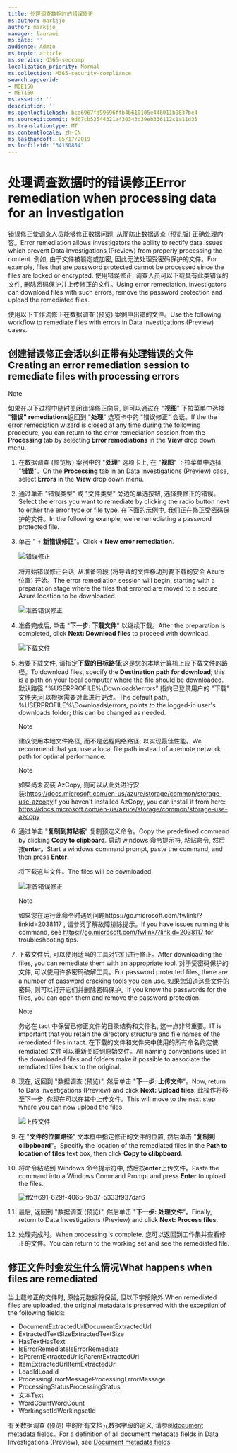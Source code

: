```yaml
---
title: 处理调查数据时的错误修正
ms.author: markjjo
author: markjjo
manager: laurawi
ms.date: ''
audience: Admin
ms.topic: article
ms.service: O365-seccomp
localization_priority: Normal
ms.collection: M365-security-compliance
search.appverid:
- MOE150
- MET150
ms.assetid: ''
description: ''
ms.openlocfilehash: bca6967fd99696ffb4b610105e448011b9837be4
ms.sourcegitcommit: 9d67cb52544321a430343d39eb336112c1a11d35
ms.translationtype: MT
ms.contentlocale: zh-CN
ms.lasthandoff: 05/17/2019
ms.locfileid: "34150854"
---
```

# <a name="error-remediation-when-processing-data-for-an-investigation"></a><span data-ttu-id="bf722-102">处理调查数据时的错误修正</span><span class="sxs-lookup"><span data-stu-id="bf722-102">Error remediation when processing data for an investigation</span></span>

<span data-ttu-id="bf722-103">错误修正使调查人员能够修正数据问题, 从而防止数据调查 (预览版) 正确处理内容。</span><span class="sxs-lookup"><span data-stu-id="bf722-103">Error remediation allows investigators the ability to rectify data issues which prevent Data Investigations (Preview) from properly processing the content.</span></span> <span data-ttu-id="bf722-104">例如, 由于文件被锁定或加密, 因此无法处理受密码保护的文件。</span><span class="sxs-lookup"><span data-stu-id="bf722-104">For example, files that are password protected cannot be processed since the files are locked or encrypted.</span></span> <span data-ttu-id="bf722-105">使用错误修正, 调查人员可以下载具有此类错误的文件, 删除密码保护并上传修正的文件。</span><span class="sxs-lookup"><span data-stu-id="bf722-105">Using error remediation, investigators can download files with such errors, remove the password protection and upload the remediated files.</span></span>

<span data-ttu-id="bf722-106">使用以下工作流修正在数据调查 (预览) 案例中出错的文件。</span><span class="sxs-lookup"><span data-stu-id="bf722-106">Use the following workflow to remediate files with errors in Data Investigations (Preview) cases.</span></span>

## <a name="creating-an-error-remediation-session-to-remediate-files-with-processing-errors"></a><span data-ttu-id="bf722-107">创建错误修正会话以纠正带有处理错误的文件</span><span class="sxs-lookup"><span data-stu-id="bf722-107">Creating an error remediation session to remediate files with processing errors</span></span>

>[!NOTE]
><span data-ttu-id="bf722-108">如果在以下过程中随时关闭错误修正向导, 则可以通过在 "**视图**" 下拉菜单中选择 "**错误" remediations**返回到 "**处理**" 选项卡中的 "错误修正" 会话。</span><span class="sxs-lookup"><span data-stu-id="bf722-108">If the the error remediation wizard is closed at any time during the following procedure, you can return to the error remediation session from the **Processing** tab by selecting **Error remediations** in the **View** drop down menu.</span></span>

1. <span data-ttu-id="bf722-109">在数据调查 (预览版) 案例中的 "**处理**" 选项卡上, 在 "**视图**" 下拉菜单中选择 "**错误**"。</span><span class="sxs-lookup"><span data-stu-id="bf722-109">On the **Processing** tab in an Data Investigations (Preview) case, select **Errors** in the **View** drop down menu.</span></span>

2. <span data-ttu-id="bf722-110">通过单击 "错误类型" 或 "文件类型" 旁边的单选按钮, 选择要修正的错误。</span><span class="sxs-lookup"><span data-stu-id="bf722-110">Select the errors you want to remediate by clicking the radio button next to either the error type or file type.</span></span>  <span data-ttu-id="bf722-111">在下面的示例中, 我们正在修正受密码保护的文件。</span><span class="sxs-lookup"><span data-stu-id="bf722-111">In the following example, we're remediating a password protected file.</span></span>

3. <span data-ttu-id="bf722-112">单击 " **+ 新错误修正**"。</span><span class="sxs-lookup"><span data-stu-id="bf722-112">Click **+ New error remediation**.</span></span>

    ![错误修正](../media/8c2faf1a-834b-44fc-b418-6a18aed8b81a.png)

    <span data-ttu-id="bf722-114">将开始错误修正会话, 从准备阶段 (将导致的文件移动到要下载的安全 Azure 位置) 开始。</span><span class="sxs-lookup"><span data-stu-id="bf722-114">The error remediation session will begin, starting with a preparation stage where the files that errored are moved to a secure Azure location to be downloaded.</span></span>

    ![准备错误修正](../media/390572ec-7012-47c4-a6b6-4cbb5649e8a8.png)

4. <span data-ttu-id="bf722-116">准备完成后, 单击 "**下一步: 下载文件**" 以继续下载。</span><span class="sxs-lookup"><span data-stu-id="bf722-116">After the preparation is completed, click **Next: Download files** to proceed with download.</span></span>

    ![下载文件](../media/6ac04b09-8e13-414a-9e24-7c75ba586363.png)

5. <span data-ttu-id="bf722-118">若要下载文件, 请指定**下载的目标路径**;这是您的本地计算机上应下载文件的路径。</span><span class="sxs-lookup"><span data-stu-id="bf722-118">To download files, specify the **Destination path for download**; this is a path on your local computer where the file should be downloaded.</span></span>  <span data-ttu-id="bf722-119">默认路径 "%USERPROFILE%\Downloads\errors" 指向已登录用户的 "下载" 文件夹;可以根据需要对此进行更改。</span><span class="sxs-lookup"><span data-stu-id="bf722-119">The default path, %USERPROFILE%\Downloads\errors, points to the logged-in user's downloads folder; this can be changed as needed.</span></span>

    >[!NOTE]
    ><span data-ttu-id="bf722-120">建议使用本地文件路径, 而不是远程网络路径, 以实现最佳性能。</span><span class="sxs-lookup"><span data-stu-id="bf722-120">We recommend that you use a local file path instead of a remote network path for optimal performance.</span></span>

    > [!NOTE]
    > <span data-ttu-id="bf722-121">如果尚未安装 AzCopy, 则可以从此处进行安装:https://docs.microsoft.com/en-us/azure/storage/common/storage-use-azcopy</span><span class="sxs-lookup"><span data-stu-id="bf722-121">If you haven't installed AzCopy, you can install it from here: https://docs.microsoft.com/en-us/azure/storage/common/storage-use-azcopy</span></span>

6. <span data-ttu-id="bf722-122">通过单击 "**复制到剪贴板**" 复制预定义命令。</span><span class="sxs-lookup"><span data-stu-id="bf722-122">Copy the predefined command by clicking **Copy to clipboard**.</span></span> <span data-ttu-id="bf722-123">启动 windows 命令提示符, 粘贴命令, 然后按**enter**。</span><span class="sxs-lookup"><span data-stu-id="bf722-123">Start a windows command prompt, paste the command, and then press **Enter**.</span></span>  

    <span data-ttu-id="bf722-124">将下载这些文件。</span><span class="sxs-lookup"><span data-stu-id="bf722-124">The files will be downloaded.</span></span>

    ![准备错误修正](../media/f364ab4d-31c5-4375-b69f-650f694a2f69.png)

     > [!NOTE]
     > <span data-ttu-id="bf722-126">如果您在运行此命令时遇到问题https://go.microsoft.com/fwlink/?linkid=2038117 , 请参阅了解故障排除提示。</span><span class="sxs-lookup"><span data-stu-id="bf722-126">If you have issues running this command, see https://go.microsoft.com/fwlink/?linkid=2038117 for troubleshooting tips.</span></span>

7. <span data-ttu-id="bf722-127">下载文件后, 可以使用适当的工具对它们进行修正。</span><span class="sxs-lookup"><span data-stu-id="bf722-127">After downloading the files, you can remediate them with an appropriate tool.</span></span> <span data-ttu-id="bf722-128">对于受密码保护的文件, 可以使用许多密码破解工具。</span><span class="sxs-lookup"><span data-stu-id="bf722-128">For password protected files, there are a number of password cracking tools you can use.</span></span> <span data-ttu-id="bf722-129">如果您知道这些文件的密码, 则可以打开它们并删除密码保护。</span><span class="sxs-lookup"><span data-stu-id="bf722-129">If you know the passwords for the files, you can open them and remove the password protection.</span></span>
    > [!NOTE]
    > <span data-ttu-id="bf722-130">务必在 tact 中保留已修正文件的目录结构和文件名, 这一点非常重要。</span><span class="sxs-lookup"><span data-stu-id="bf722-130">IT is important that you retain the directory structure and file names of the remediated files in tact.</span></span>  <span data-ttu-id="bf722-131">在下载的文件和文件夹中使用的所有命名约定使 remdiated 文件可以重新关联到原始文件。</span><span class="sxs-lookup"><span data-stu-id="bf722-131">All naming conventions used in the downloaded files and folders make it possible to associate the remdiated files back to the original.</span></span>

8. <span data-ttu-id="bf722-132">现在, 返回到 "数据调查 (预览)", 然后单击 "**下一步: 上传文件**"。</span><span class="sxs-lookup"><span data-stu-id="bf722-132">Now, return to Data Investigations (Preview) and click **Next: Upload files**.</span></span>  <span data-ttu-id="bf722-133">此操作将移至下一步, 你现在可以在其中上传文件。</span><span class="sxs-lookup"><span data-stu-id="bf722-133">This will move to the next step where you can now upload the files.</span></span>

    ![上传文件](../media/af3d8617-1bab-4ecd-8de0-22e53acba240.png)

9. <span data-ttu-id="bf722-135">在 "**文件的位置路径**" 文本框中指定修正的文件的位置, 然后单击 "**复制到 clibpboard**"。</span><span class="sxs-lookup"><span data-stu-id="bf722-135">Specifiy the location of the remediated files in the **Path to location of files** text box, then click **Copy to clibpboard**.</span></span>

10. <span data-ttu-id="bf722-136">将命令粘贴到 Windows 命令提示符中, 然后按**enter**上传文件。</span><span class="sxs-lookup"><span data-stu-id="bf722-136">Paste the command into a Windows Command Prompt and press **Enter** to upload the files.</span></span>

    ![ff2ff691-629f-4065-9b37-5333f937daf6](../media/ff2ff691-629f-4065-9b37-5333f937daf6.png)

11. <span data-ttu-id="bf722-138">最后, 返回到 "数据调查 (预览)", 然后单击 "**下一步: 处理文件**"。</span><span class="sxs-lookup"><span data-stu-id="bf722-138">Finally, return to Data Investigations (Preview) and click **Next: Process files**.</span></span>

12. <span data-ttu-id="bf722-139">处理完成时。</span><span class="sxs-lookup"><span data-stu-id="bf722-139">When processing is complete.</span></span>  <span data-ttu-id="bf722-140">您可以返回到工作集并查看修正的文件。</span><span class="sxs-lookup"><span data-stu-id="bf722-140">You can return to the working set and see the remediated file.</span></span>

## <a name="what-happens-when-files-are-remediated"></a><span data-ttu-id="bf722-141">修正文件时会发生什么情况</span><span class="sxs-lookup"><span data-stu-id="bf722-141">What happens when files are remediated</span></span>

<span data-ttu-id="bf722-142">当上载修正的文件时, 原始元数据将保留, 但以下字段除外:</span><span class="sxs-lookup"><span data-stu-id="bf722-142">When remediated files are uploaded, the original metadata is preserved with the exception of the following fields:</span></span> 

- <span data-ttu-id="bf722-143">DocumentExtractedUrl</span><span class="sxs-lookup"><span data-stu-id="bf722-143">DocumentExtractedUrl</span></span>
- <span data-ttu-id="bf722-144">ExtractedTextSize</span><span class="sxs-lookup"><span data-stu-id="bf722-144">ExtractedTextSize</span></span>
- <span data-ttu-id="bf722-145">HasText</span><span class="sxs-lookup"><span data-stu-id="bf722-145">HasText</span></span>
- <span data-ttu-id="bf722-146">IsErrorRemediate</span><span class="sxs-lookup"><span data-stu-id="bf722-146">IsErrorRemediate</span></span>
- <span data-ttu-id="bf722-147">IsParentExtractedUrl</span><span class="sxs-lookup"><span data-stu-id="bf722-147">IsParentExtractedUrl</span></span>
- <span data-ttu-id="bf722-148">ItemExtractedUrl</span><span class="sxs-lookup"><span data-stu-id="bf722-148">ItemExtractedUrl</span></span>
- <span data-ttu-id="bf722-149">LoadId</span><span class="sxs-lookup"><span data-stu-id="bf722-149">LoadId</span></span>
- <span data-ttu-id="bf722-150">ProcessingErrorMessage</span><span class="sxs-lookup"><span data-stu-id="bf722-150">ProcessingErrorMessage</span></span>
- <span data-ttu-id="bf722-151">ProcessingStatus</span><span class="sxs-lookup"><span data-stu-id="bf722-151">ProcessingStatus</span></span>
- <span data-ttu-id="bf722-152">文本</span><span class="sxs-lookup"><span data-stu-id="bf722-152">Text</span></span>
- <span data-ttu-id="bf722-153">WordCount</span><span class="sxs-lookup"><span data-stu-id="bf722-153">WordCount</span></span>
- <span data-ttu-id="bf722-154">WorkingsetId</span><span class="sxs-lookup"><span data-stu-id="bf722-154">WorkingsetId</span></span>

<span data-ttu-id="bf722-155">有关数据调查 (预览) 中的所有文档元数据字段的定义, 请参阅[document metadata fields](document-metadata-fields.md)。</span><span class="sxs-lookup"><span data-stu-id="bf722-155">For a definition of all document metadata fields in Data Investigations (Preview), see [Document metadata fields](document-metadata-fields.md).</span></span>